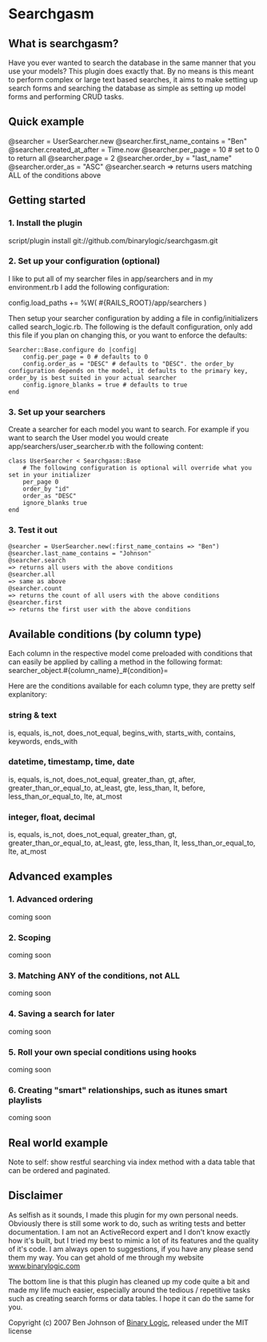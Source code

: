 # Searchgasm

## What is searchgasm?
Have you ever wanted to search the database in the same manner that you use your models? This plugin does exactly that. By no means is this meant to perform complex or large text based searches, it aims to make setting up search forms and searching the database as simple as setting up model forms and performing CRUD tasks.

## Quick example

  @searcher = UserSearcher.new
  @searcher.first_name_contains = "Ben"
  @searcher.created_at_after = Time.now
  @searcher.per_page = 10 # set to 0 to return all
  @searcher.page = 2
  @searcher.order_by = "last_name"
  @searcher.order_as = "ASC"
  @searcher.search
  => returns users matching ALL of the conditions above
  
## Getting started

### 1. Install the plugin

  script/plugin install git://github.com/binarylogic/searchgasm.git

### 2. Set up your configuration (optional)

I like to put all of my searcher files in app/searchers and in my environment.rb I add the following configuration:
  
  config.load_paths += %W( #{RAILS_ROOT}/app/searchers )

Then setup your searcher configuration by adding a file in config/initializers called search_logic.rb. The following is the default configuration, only add this file if you plan on changing this, or you want to enforce the defaults:

    Searcher::Base.configure do |config|
        config.per_page = 0 # defaults to 0
        config.order_as = "DESC" # defaults to "DESC". the order_by configuration depends on the model, it defaults to the primary key, order_by is best suited in your actual searcher
        config.ignore_blanks = true # defaults to true
    end
  
### 3. Set up your searchers
  
Create a searcher for each model you want to search. For example if you want to search the User model you would create app/searchers/user_searcher.rb with the following content:
  
    class UserSearcher < Searchgasm::Base
        # The following configuration is optional will override what you set in your initializer
        per_page 0
        order_by "id"
        order_as "DESC"
        ignore_blanks true
    end

### 3. Test it out

    @searcher = UserSearcher.new(:first_name_contains => "Ben")
    @searcher.last_name_contains = "Johnson"
    @searcher.search
    => returns all users with the above conditions
    @searcher.all
    => same as above
    @searcher.count
    => returns the count of all users with the above conditions
    @searcher.first
    => returns the first user with the above conditions

## Available conditions (by column type)
Each column in the respective model come preloaded with conditions that can easily be applied by calling a method in the following format: searcher_object.#{column_name}_#{condition}=

Here are the conditions available for each column type, they are pretty self explanitory:

### string & text
is, equals, is_not, does_not_equal, begins_with, starts_with, contains, keywords, ends_with 

### datetime, timestamp, time, date
is, equals, is_not, does_not_equal, greater_than, gt, after, greater_than_or_equal_to, at_least, gte, less_than, lt, before, less_than_or_equal_to, lte, at_most

### integer, float, decimal
is, equals, is_not, does_not_equal, greater_than, gt, greater_than_or_equal_to, at_least, gte, less_than, lt, less_than_or_equal_to, lte, at_most

## Advanced examples

### 1. Advanced ordering
coming soon

### 2. Scoping
coming soon

### 3. Matching ANY of the conditions, not ALL
coming soon

### 4. Saving a search for later
coming soon

### 5. Roll your own special conditions using hooks
coming soon

### 6. Creating "smart" relationships, such as itunes smart playlists
coming soon

## Real world example

Note to self: show restful searching via index method with a data table that can be ordered and paginated.

## Disclaimer

As selfish as it sounds, I made this plugin for my own personal needs. Obviously there is still some work to do, such as writing tests and better documentation. I am not an ActiveRecord expert and I don't know exactly how it's built, but I tried my best to mimic a lot of its features and the quality of it's code. I am always open to suggestions, if you have any please send them my way. You can get ahold of me through my website www.binarylogic.com

The bottom line is that this plugin has cleaned up my code quite a bit and made my life much easier, especially around the tedious / repetitive tasks such as creating search forms or data tables. I hope it can do the same for you.

Copyright (c) 2007 Ben Johnson of [Binary Logic](http://www.binarylogic.com), released under the MIT license